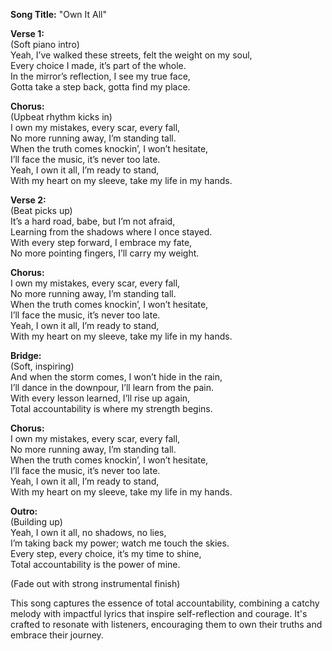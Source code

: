 **Song Title:** "Own It All"

**Verse 1:**  
(Soft piano intro)  
Yeah, I’ve walked these streets, felt the weight on my soul,  
Every choice I made, it’s part of the whole.  
In the mirror’s reflection, I see my true face,  
Gotta take a step back, gotta find my place.  

**Chorus:**  
(Upbeat rhythm kicks in)  
I own my mistakes, every scar, every fall,  
No more running away, I’m standing tall.  
When the truth comes knockin’, I won’t hesitate,  
I’ll face the music, it’s never too late.  
Yeah, I own it all, I’m ready to stand,  
With my heart on my sleeve, take my life in my hands.  

**Verse 2:**  
(Beat picks up)  
It’s a hard road, babe, but I’m not afraid,  
Learning from the shadows where I once stayed.  
With every step forward, I embrace my fate,  
No more pointing fingers, I’ll carry my weight.  

**Chorus:**  
I own my mistakes, every scar, every fall,  
No more running away, I’m standing tall.  
When the truth comes knockin’, I won’t hesitate,  
I’ll face the music, it’s never too late.  
Yeah, I own it all, I’m ready to stand,  
With my heart on my sleeve, take my life in my hands.  

**Bridge:**  
(Soft, inspiring)  
And when the storm comes, I won’t hide in the rain,  
I’ll dance in the downpour, I’ll learn from the pain.  
With every lesson learned, I’ll rise up again,  
Total accountability is where my strength begins.  

**Chorus:**  
I own my mistakes, every scar, every fall,  
No more running away, I’m standing tall.  
When the truth comes knockin’, I won’t hesitate,  
I’ll face the music, it’s never too late.  
Yeah, I own it all, I’m ready to stand,  
With my heart on my sleeve, take my life in my hands.  

**Outro:**  
(Building up)  
Yeah, I own it all, no shadows, no lies,  
I’m taking back my power; watch me touch the skies.  
Every step, every choice, it’s my time to shine,  
Total accountability is the power of mine.  

(Fade out with strong instrumental finish)

This song captures the essence of total accountability, combining a catchy melody with impactful lyrics that inspire self-reflection and courage. It's crafted to resonate with listeners, encouraging them to own their truths and embrace their journey.